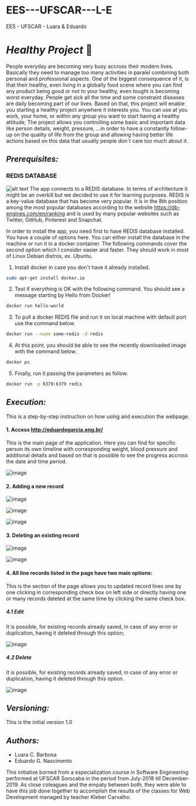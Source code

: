 # EES---UFSCAR---L-E
EES - UFSCAR - Luara &amp; Eduardo


# _*Healthy Project*_ :running:

People everyday are becoming very busy accross their modern lives. Basically they need to manage too many activities in paralel combining both personal and professional aspects.
One of the biggest consequence of it, is that their healthy, even living in a globally food scene where you can find any product being good or not to your healthy, even tought is becoming worst everyday.
People get sick all the time and some constraint diseases are daily becoming part of our lives.
Based on that, this project will enable you starting a healthy project anywhere it interests you. You can use at you work, your home, or within any group you want to start having a healthy attitude;
The project allows you controlling some basic and important data like person details, weight, pressure, ...in order to have a constantly follow-up on the quality of life from the group and allowing having better life actions based on this data that usually people don´t care too much about it.


## *Prerequisites:*

### REDIS DATABASE
![alt text](http://3.bp.blogspot.com/-qFzuZimiwv8/Wj2i2upNTzI/AAAAAAAA-s4/zUmkf_BXhjsgcyynRi-bSBC8WW0Cn4OgACK4BGAYYCw/s1600/89e5782a-76ea-4b94-a561-39e331c281a5-redis.png "Redis Logo")
The app connects to a REDIS database. In terms of architecture it might be an overkill but we decided to use it for learning purposes. REDIS is a key-value database that has become very popular. It is in the 8th position among the most popular databases according to the website https://db-engines.com/en/ranking and is used by many popular websites such as Twitter, GitHub, Pinterest and Snapchat.

In order to install the app, you need first to have REDIS database installed. You have a couple of options here. You can either install the database in the machine or run it in a docker container. The following commands cover the second option which I consider easier and faster. They should work in most of Linux Debian distros, ex. Ubuntu.

1. Install docker in case you don't have it already installed.
```sh
sudo apt-get install docker.io
```

2. Test if everything is OK with the following command. You should see a message starting by Hello from Docker!
```sh
docker run hello-world
```

3. To pull a docker REDIS file and run it on local machine with default port use the command below.
```sh
docker run --name some-redis -d redis
```

4. At this point, you should be able to see the recently downloaded image with the command below.
```sh
docker ps
```

5. Finally, run it passing the parameters as follow.
```sh
docker run -p 6379:6379 redis
```

## *Execution:*

This is a step-by-step instruction on how using and execution the webpage.

#### 1. Access http://eduardogarcia.eng.br/

This is the main page of the application. Here you can find for specific person its own timeline with corresponding weight, blood pressure and additional details and based on that is possible to see the progress accross the date and time period.

![image](https://user-images.githubusercontent.com/47474803/52752746-151bd680-2fdb-11e9-97dd-9cad20ace9f0.png)


#### 2. Adding a new record

![image](https://user-images.githubusercontent.com/47474803/52753062-67a9c280-2fdc-11e9-9750-315e71e1d486.png)


![image](https://user-images.githubusercontent.com/47474803/52753084-80b27380-2fdc-11e9-9617-148491b5e84a.png)


![image](https://user-images.githubusercontent.com/47474803/52753144-b5262f80-2fdc-11e9-95fe-2173d1d08896.png)


#### 3. Deleting an existing record

![image](https://user-images.githubusercontent.com/47474803/52753314-44cbde00-2fdd-11e9-976b-c4d153bcf13b.png)


![image](https://user-images.githubusercontent.com/47474803/52753359-6dec6e80-2fdd-11e9-97fa-469cec46f6f9.png)





#### 4. All line records listed in the page have two main options:

This is the section of the page allows you to updated record lines one by one clicking in corresponding check box on left side or directly having one or many records deleted at the same time by clicking the same check box.

  ##### 4.1 Edit
It is possible, for existing records already saved, in case of any error or duplication, having it deleted through this  option;

![image](https://user-images.githubusercontent.com/47474803/52752950-e05c4f00-2fdb-11e9-9cc8-7e79e94b14fb.png)


  ##### 4.2 Delete
It is possible, for existing records already saved, in case of any error or duplication, having it deleted through this option.

![image](https://user-images.githubusercontent.com/47474803/52752992-14377480-2fdc-11e9-903e-b1c698aec30a.png)




## *Versioning:*

This is the initial version 1.0


## *Authors:*
* Luara C. Barbosa
* Eduardo G. Nascimento

This initiative borned from a especialization course in Software Engineering performed at UFSCAR Sorocaba in the period from July-2018 till December-2019.
As close coleagues and the empaty between both, they were able to have this job done together to accomplish the results of the classes for Web Development managed by teacher Kleber Carvalho.

